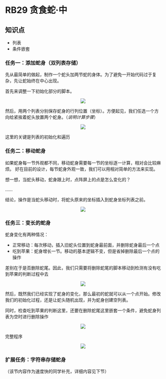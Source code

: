 # RB29 贪食蛇·中

## 知识点

- 列表
- 条件嵌套

### 任务一：添加蛇身（双列表存储）

先从最简单的做起，制作一个蛇头加两节蛇的身体。为了避免一开始代码过于复杂，先让蛇始终在中心出现。

首先来调整一下初始化部分的脚本。

<div align="center">
    <img src="/media/15616020078900.jpg">
</div>

然后，用两个列表分别保存蛇身的行列位置（坐标）。方便起见，我们任选一个方向给紧挨着蛇头放置两个蛇身。（*说明计算步骤*）

<div align="center">
    <img src="/media/15616038050714.jpg">
</div>

这里的关键是列表的初始化和遍历

### 任务二：移动蛇身

如果蛇身每一节外观都不同，移动蛇身需要每一节的坐标逐一计算，相对会比较麻烦。
好在目前的设计，每节蛇身外观一致，我们可以用相对简单的方法来实现。

想一想，当蛇头移动，蛇身跟上时，点阵屏上的点是怎么变化的？

……

结论，操作是当蛇头移动时，将蛇头原来的坐标插入到蛇身坐标列表之前。

<div align="center">
    <img src="/media/15616214716522.jpg">
</div>


### 任务三：变长的蛇身

蛇身变化有两种情况：

- 正常移动：每次移动，插入旧蛇头位置到蛇身最前面，并删除蛇身最后一个点
- 吃到苹果：蛇身增长一节。移动的基本逻辑不变，但是省掉删除最后一个点的操作

差别在于是否删除蛇尾。因此，我们只需要将删除蛇尾的脚本移动到检测有没有吃到苹果的判断过程中去

<div align="center">
    <img src="/media/15616250296816.jpg">
</div>

然后，既然我们已经实现了蛇身的变化，那么最初的蛇就可以从一个点开始。修改我们的初始化过程，还是让蛇头随机出现，并为蛇身创建空列表。

同时，检查吃到苹果的判断这里，还要在删除蛇尾这里嵌套一个条件，避免蛇身列表为空时进行删除操作

<div align="center">
    <img src="/media/15616307267152.jpg">
</div>


完整程序

<div align="center">
    <img src="/media/15616309736990.jpg">
</div>


### 扩展任务：字符串存储蛇身

（该节内容作为速度快的同学补充，详细内容见下节）



